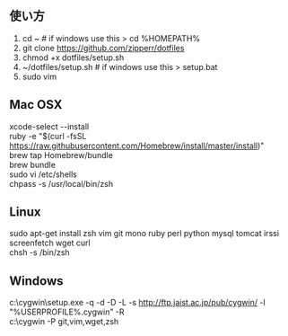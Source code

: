## 使い方
1. cd ~                      # if windows use this > cd %HOMEPATH%
2. git clone https://github.com/zipperr/dotfiles
3. chmod +x dotfiles/setup.sh
4. ~/dotfiles/setup.sh       # if windows use this > setup.bat
5. sudo vim

## Mac OSX  
xcode-select --install  
ruby -e "$(curl -fsSL https://raw.githubusercontent.com/Homebrew/install/master/install)"  
brew tap Homebrew/bundle  
brew bundle  
sudo vi /etc/shells  
chpass -s /usr/local/bin/zsh  

##  Linux
sudo apt-get install zsh vim git mono ruby perl python mysql tomcat irssi screenfetch wget curl  
chsh -s /bin/zsh  

##  Windows
c:\cygwin\setup.exe -q -d -D -L -s http://ftp.jaist.ac.jp/pub/cygwin/ -l "%USERPROFILE%\.cygwin" -R  
c:\cygwin -P git,vim,wget,zsh    
